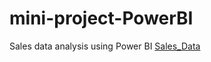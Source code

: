 # mini-project-PowerBI
Sales data analysis using Power BI [Sales_Data](https://drive.google.com/file/d/1LovO_eyvuuQu3Re36Dnokmj3UcrQbnwk/view?usp=sharing)

